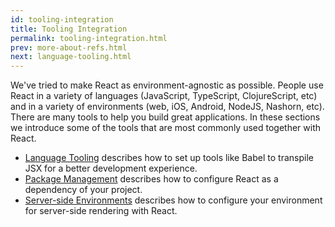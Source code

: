 ```yaml
---
id: tooling-integration
title: Tooling Integration
permalink: tooling-integration.html
prev: more-about-refs.html
next: language-tooling.html
---
```


We've tried to make React as environment-agnostic as possible. People use React in a variety of languages (JavaScript, TypeScript, ClojureScript, etc) and in a variety of environments (web, iOS, Android, NodeJS, Nashorn, etc). There are many tools to help you build great applications. In these sections we introduce some of the tools that are most commonly used together with React.

* [Language Tooling](/react/docs/language-tooling.html) describes how to set up tools like Babel to transpile JSX for a better development experience.
* [Package Management](/react/docs/package-management.html) describes how to configure React as a dependency of your project.
* [Server-side Environments](/react/docs/environments.html) describes how to configure your environment for server-side rendering with React.
